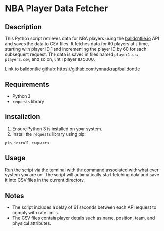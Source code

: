 # NBA Player Data Fetcher

## Description

This Python script retrieves data for NBA players using the [balldontlie.io](https://www.balldontlie.io/home.html#introduction)
API and saves the data to CSV files. It fetches data for 60 players at a time, starting with player ID 1 and incrementing the player ID by 60 for each subsequent request. The data is saved in files named `player1.csv`, `player2.csv`, and so on, until player ID 5000.

Link to balldontlie github: https://github.com/ynnadkrap/balldontlie

## Requirements

- Python 3
- `requests` library

## Installation

1. Ensure Python 3 is installed on your system.
2. Install the `requests` library using pip:

`pip install requests`

## Usage

Run the script via the terminal with the command associated with what ever system you are on.
The script will automatically start fetching data and save it into CSV files in the current directory.

## Notes

- The script includes a delay of 61 seconds between each API request to comply with rate limits.
- The CSV files contain player details such as name, position, team, and physical attributes.

